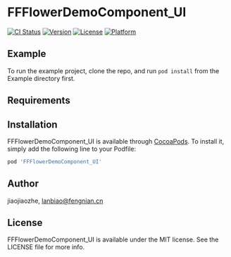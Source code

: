 # FFFlowerDemoComponent_UI

[![CI Status](http://img.shields.io/travis/jiaojiaozhe/FFFlowerDemoComponent_UI.svg?style=flat)](https://travis-ci.org/jiaojiaozhe/FFFlowerDemoComponent_UI)
[![Version](https://img.shields.io/cocoapods/v/FFFlowerDemoComponent_UI.svg?style=flat)](http://cocoapods.org/pods/FFFlowerDemoComponent_UI)
[![License](https://img.shields.io/cocoapods/l/FFFlowerDemoComponent_UI.svg?style=flat)](http://cocoapods.org/pods/FFFlowerDemoComponent_UI)
[![Platform](https://img.shields.io/cocoapods/p/FFFlowerDemoComponent_UI.svg?style=flat)](http://cocoapods.org/pods/FFFlowerDemoComponent_UI)

## Example

To run the example project, clone the repo, and run `pod install` from the Example directory first.

## Requirements

## Installation

FFFlowerDemoComponent_UI is available through [CocoaPods](http://cocoapods.org). To install
it, simply add the following line to your Podfile:

```ruby
pod 'FFFlowerDemoComponent_UI'
```

## Author

jiaojiaozhe, lanbiao@fengnian.cn

## License

FFFlowerDemoComponent_UI is available under the MIT license. See the LICENSE file for more info.
